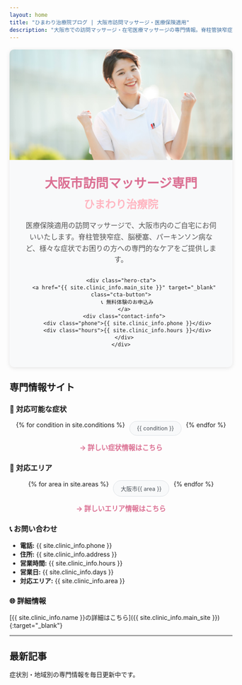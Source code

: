 ```yaml
---
layout: home
title: "ひまわり治療院ブログ | 大阪市訪問マッサージ・医療保険適用"
description: "大阪市での訪問マッサージ・在宅医療マッサージの専門情報。脊柱管狭窄症、脳梗塞、パーキンソン病など各種傷病の症状改善事例、予防法、よくある質問を専門家が解説。医療保険適用で安心の在宅ケア。"
---
```


<!-- ヒーローセクション -->
<div class="hero-section">
  <div class="hero-image">
    <img src="/assets/images/hero-massage.jpg" alt="ひまわり治療院の訪問マッサージ">
  </div>
  
  <div class="hero-content">
    <h1>大阪市訪問マッサージ専門</h1>
    <h2>ひまわり治療院</h2>
    <p>医療保険適用の訪問マッサージで、大阪市内のご自宅にお伺いいたします。脊柱管狭窄症、脳梗塞、パーキンソン病など、様々な症状でお困りの方への専門的なケアをご提供します。</p>
    
    <div class="hero-cta">
      <a href="{{ site.clinic_info.main_site }}" target="_blank" class="cta-button">
        📞 無料体験のお申込み
      </a>
      <div class="contact-info">
        <div class="phone">{{ site.clinic_info.phone }}</div>
        <div class="hours">{{ site.clinic_info.hours }}</div>
      </div>
    </div>
  </div>
</div>

## 専門情報サイト

### 🏥 対応可能な症状

<div class="conditions-grid">
{% for condition in site.conditions %}
  <a href="{{ site.clinic_info.main_site }}" target="_blank" class="condition-link">{{ condition }}</a>
{% endfor %}
</div>

<p style="text-align: center; margin-top: 15px;">
  <a href="{{ site.clinic_info.main_site }}" target="_blank" class="view-all-link">→ 詳しい症状情報はこちら</a>
</p>

### 📍 対応エリア

<div class="areas-grid">
{% for area in site.areas %}
  <a href="{{ site.clinic_info.main_site }}" target="_blank" class="area-link">大阪市{{ area }}</a>
{% endfor %}
</div>

<p style="text-align: center; margin-top: 15px;">
  <a href="{{ site.clinic_info.main_site }}" target="_blank" class="view-all-link">→ 詳しいエリア情報はこちら</a>
</p>

### 📞 お問い合わせ

- **電話:** {{ site.clinic_info.phone }}
- **住所:** {{ site.clinic_info.address }}
- **営業時間:** {{ site.clinic_info.hours }}
- **営業日:** {{ site.clinic_info.days }}
- **対応エリア:** {{ site.clinic_info.area }}

### 🌐 詳細情報

[{{ site.clinic_info.name }}の詳細はこちら]({{ site.clinic_info.main_site }}){:target="_blank"}

---

<style>
/* シンプルなヒーローセクション */
.hero-section {
  margin: 20px 0;
  background: #f8f9fa;
  border-radius: 10px;
  overflow: hidden;
  box-shadow: 0 2px 10px rgba(0,0,0,0.1);
}

.hero-image {
  width: 100%;
  height: 250px;
  overflow: hidden;
}

.hero-image img {
  width: 100%;
  height: 100%;
  object-fit: cover;
}

.hero-content {
  padding: 30px;
  text-align: center;
}

.hero-content h1 {
  color: #DB7093;
  font-size: 1.8rem;
  margin: 0 0 10px 0;
  font-weight: bold;
}

.hero-content h2 {
  color: #FFB6C1;
  font-size: 1.5rem;
  margin: 0 0 20px 0;
  font-weight: 600;
}

.hero-content p {
  color: #555;
  font-size: 1rem;
  line-height: 1.6;
  margin-bottom: 25px;
}

.cta-button {
  display: inline-block;
  background: linear-gradient(45deg, #FFB6C1, #F8BBD9);
  color: white;
  padding: 15px 25px;
  border-radius: 25px;
  text-decoration: none;
  font-weight: bold;
  margin-bottom: 20px;
  transition: all 0.3s ease;
  text-shadow: 1px 1px 2px rgba(0,0,0,0.3);
}

.cta-button:hover {
  transform: translateY(-2px);
  box-shadow: 0 5px 15px rgba(255, 182, 193, 0.4);
  text-decoration: none;
  background: linear-gradient(45deg, #F8BBD9, #DDA0DD);
}

.contact-info {
  margin-top: 15px;
}

.phone {
  font-size: 1.2rem;
  font-weight: bold;
  color: #DB7093;
  margin-bottom: 5px;
}

.hours {
  font-size: 0.9rem;
  color: #666;
}

/* モバイル対応 */
@media (max-width: 768px) {
  .hero-section {
    margin: 10px 0;
    border-radius: 8px;
  }
  
  .hero-image {
    height: 200px;
  }
  
  .hero-content {
    padding: 20px;
  }
  
  .hero-content h1 {
    font-size: 1.5rem;
  }
  
  .hero-content h2 {
    font-size: 1.3rem;
  }
  
  .hero-content p {
    font-size: 0.95rem;
  }
  
  .cta-button {
    padding: 12px 20px;
    font-size: 0.95rem;
  }
}

@media (max-width: 480px) {
  .hero-content {
    padding: 15px;
  }
  
  .hero-content h1 {
    font-size: 1.3rem;
  }
  
  .hero-content h2 {
    font-size: 1.2rem;
  }
  
  .cta-button {
    width: 100%;
    padding: 12px;
  }
}

/* 既存のスタイル */
.conditions-grid, .areas-grid {
  display: flex;
  flex-wrap: wrap;
  gap: 10px;
  margin: 15px 0;
  justify-content: center;
}

.condition-link, .area-link {
  display: inline-block;
  padding: 8px 16px;
  background: #f8f9fa;
  border: 1px solid #dee2e6;
  border-radius: 25px;
  text-decoration: none;
  color: #495057;
  font-size: 0.9em;
  transition: all 0.3s ease;
}

.condition-link:hover, .area-link:hover {
  background: #FFB6C1;
  color: white;
  border-color: #FFB6C1;
  transform: translateY(-2px);
  text-shadow: 1px 1px 2px rgba(0,0,0,0.3);
}

.view-all-link {
  color: #DB7093;
  text-decoration: none;
  font-weight: bold;
  font-size: 1.1em;
}

.view-all-link:hover {
  text-decoration: underline;
}

@media (max-width: 480px) {
  .conditions-grid, .areas-grid {
    gap: 8px;
  }
  
  .condition-link, .area-link {
    padding: 6px 12px;
    font-size: 0.85em;
  }
}
</style>

## 最新記事

症状別・地域別の専門情報を毎日更新中です。